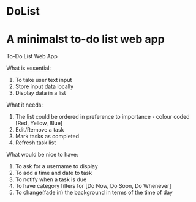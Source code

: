 # DoList
# A minimalst to-do list web app


To-Do List Web App

What is essential:

1) To take user text input
2) Store input data locally
3) Display data in a list 

What it needs:
1) The list could be ordered in preference to importance - colour coded [Red, Yellow, Blue]
2) Edit/Remove a task
3) Mark tasks as completed
4) Refresh task list

What would be nice to have:
1) To ask for a username to display
2) To add a time and date to task
3) To notify when a task is due
4) To have category filters for [Do Now, Do Soon, Do Whenever]
5) To change(fade in) the background in terms of the time of day